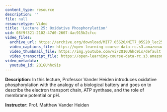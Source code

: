 ```yaml
---
content_type: resource
description: ''
file: null
resourcetype: Video
title: 'Lecture 25: Oxidative Phosphorylation'
uid: 08f9f321-2102-47d0-2607-4ac915b2cfcc
video_files:
  archive_url: https://archive.org/download/MIT7.05S20/MIT7_05S20_lec25_300k.mp4
  video_captions_file: https://open-learning-course-data-rc.s3.amazonaws.com/7-05-general-biochemistry-spring-2020/98365d11c95c568fa7dc2a97c632f89b_2Q1GUhhc9is.vtt
  video_thumbnail_file: https://img.youtube.com/vi/2Q1GUhhc9is/default.jpg
  video_transcript_file: https://open-learning-course-data-rc.s3.amazonaws.com/7-05-general-biochemistry-spring-2020/7cf8f75f6d78df4c757c3b49f6c0e19c_2Q1GUhhc9is.pdf
video_metadata:
  youtube_id: 2Q1GUhhc9is
---
```


**Description**: In this lecture, Professor Vander Heiden introduces oxidative phosphorylation with the analogy of a biological battery and goes on to describe the electron transport chain, ATP synthase, and the role of membrane potential or pH. 

**Instructor**: Prof. Matthew Vander Heiden